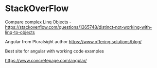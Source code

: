 # StackOverFlow

Compare complex Linq Objects -
https://stackoverflow.com/questions/1365748/distinct-not-working-with-linq-to-objects 

Angular from Pluralsight author
https://www.offering.solutions/blog/

Best site for angular with working code examples

https://www.concretepage.com/angular/

